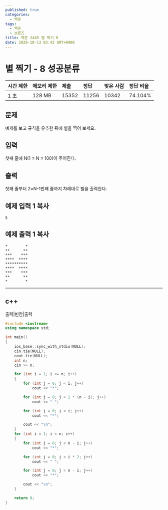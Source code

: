 ```yaml
---
published: true
categories:
  - 백준
tags:
  - 백준
  - 브론즈
title: 백준 2445 별 찍기-8
date: 2020-10-13 03:42 GMT+0900
---
```




# 별 찍기 - 8 성공분류

| 시간 제한 | 메모리 제한 | 제출  | 정답  | 맞은 사람 | 정답 비율 |
| :-------- | :---------- | :---- | :---- | :-------- | :-------- |
| 1 초      | 128 MB      | 15352 | 11256 | 10342     | 74.104%   |

## 문제

예제를 보고 규칙을 유추한 뒤에 별을 찍어 보세요.

## 입력

첫째 줄에 N(1 ≤ N ≤ 100)이 주어진다.

## 출력

첫째 줄부터 2×N-1번째 줄까지 차례대로 별을 출력한다.

## 예제 입력 1 복사

```
5
```

## 예제 출력 1 복사

```
*        *
**      **
***    ***
****  ****
**********
****  ****
***    ***
**      **
*        *
```

----



## c++

출력|빈칸|출력



```c++
#include <iostream>
using namespace std;

int main()
{
    ios_base::sync_with_stdio(NULL);
    cin.tie(NULL);
    cout.tie(NULL);
    int n;
    cin >> n;

    for (int i = 1; i <= n; i++)
    {
        for (int j = 0; j < i; j++)
            cout << "*";

        for (int j = 0; j < 2 * (n - i); j++)
            cout << " ";

        for (int j = 0; j < i; j++)
            cout << "*";

        cout << "\n";
    }
    for (int i = 1; i < n; i++)
    {
        for (int j = 0; j < n - i; j++)
            cout << "*";

        for (int j = 0; j < i * 2; j++)
            cout << " ";

        for (int j = 0; j < n - i; j++)
            cout << "*";

        cout << "\n";
    }

    return 0;
}
```



